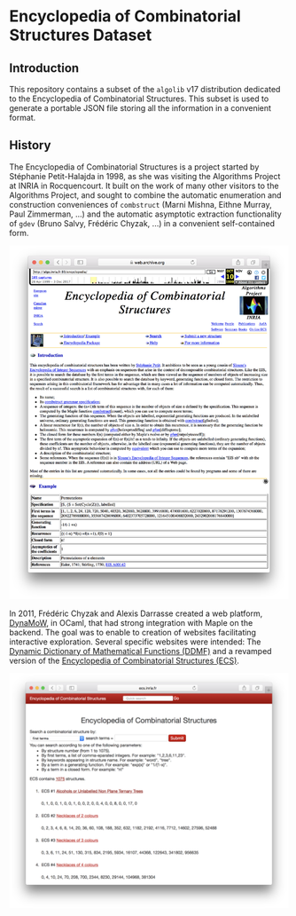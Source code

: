 
# Encyclopedia of Combinatorial Structures Dataset

## Introduction

This repository contains a subset of the `algolib` v17 distribution dedicated to the Encyclopedia of Combinatorial Structures. This subset is used to generate a portable JSON file storing all the information in a convenient format.

## History

The Encyclopedia of Combinatorial Structures is a project started by Stéphanie Petit-Halajda in 1998, as she was visiting the Algorithms Project at INRIA in Rocquencourt. It built on the work of many other visitors to the Algorithms Project, and sought to combine the automatic enumeration and construction conveniences of `combstruct` (Marni Mishna, Eithne Murray, Paul Zimmerman, ...) and the automatic asymptotic extraction functionality of `gdev` (Bruno Salvy, Frédéric Chyzak, ...) in a convenient self-contained form. 

![Screenshot of the Encyclopedia of Combinatorial Structures website, as recorded by the Internet Archive, shortly after it was launched in 1998 by Inria's Algorithms Project, under the curation of Stéphanie Petit-Halajda.](/screenshot-ecs-1999.png?raw=true "Screenshot of the ECS website shortly after its launch in 1998, as recorded by the Internet Archive.")

In 2011, Frédéric Chyzak and Alexis Darrasse created a web platform, [DynaMoW](http://ddmf.msr-inria.inria.fr/DynaMoW/), in OCaml, that had strong integration with Maple on the backend. The goal was to enable to creation of websites facilitating interactive exploration. Several specific websites were intended: The [Dynamic Dictionary of Mathematical Functions (DDMF)](http://ddmf.msr-inria.inria.fr/1.9.1/ddmf) and a revamped version of the [Encyclopedia of Combinatorial Structures (ECS)](http://ecs.inria.fr/).

![Screenshot of the Encyclopedia of Combinatorial Structures website, after its port to the dynamic platform DynaMoW, done by Frédéric Chyzak and Alexis Darrasse in 2011, later completed by work by Frédéric Chyzak and Maxence Guesdon.](/screenshot-ecs-2011.png?raw=true "Screenshot of the ECS website after its port to the dynamic platform DynaMoW.")